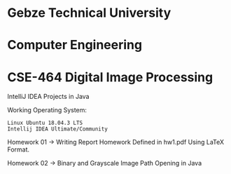 # Gebze Technical University
# Computer Engineering
# CSE-464 Digital Image Processing

IntelliJ IDEA Projects in Java

Working Operating System:

    Linux Ubuntu 18.04.3 LTS
    Intellij IDEA Ultimate/Community

Homework 01 -> Writing Report Homework Defined in hw1.pdf Using LaTeX Format.

Homework 02 -> Binary and Grayscale Image Path Opening in Java
